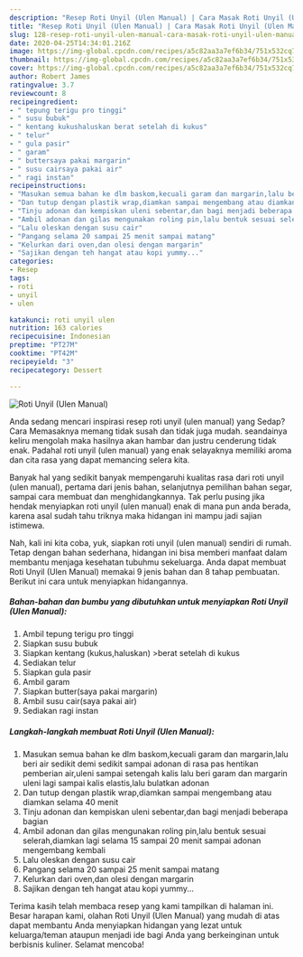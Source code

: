 ```yaml
---
description: "Resep Roti Unyil (Ulen Manual) | Cara Masak Roti Unyil (Ulen Manual) Yang Enak Banget"
title: "Resep Roti Unyil (Ulen Manual) | Cara Masak Roti Unyil (Ulen Manual) Yang Enak Banget"
slug: 128-resep-roti-unyil-ulen-manual-cara-masak-roti-unyil-ulen-manual-yang-enak-banget
date: 2020-04-25T14:34:01.216Z
image: https://img-global.cpcdn.com/recipes/a5c82aa3a7ef6b34/751x532cq70/roti-unyil-ulen-manual-foto-resep-utama.jpg
thumbnail: https://img-global.cpcdn.com/recipes/a5c82aa3a7ef6b34/751x532cq70/roti-unyil-ulen-manual-foto-resep-utama.jpg
cover: https://img-global.cpcdn.com/recipes/a5c82aa3a7ef6b34/751x532cq70/roti-unyil-ulen-manual-foto-resep-utama.jpg
author: Robert James
ratingvalue: 3.7
reviewcount: 8
recipeingredient:
- " tepung terigu pro tinggi"
- " susu bubuk"
- " kentang kukushaluskan berat setelah di kukus"
- " telur"
- " gula pasir"
- " garam"
- " buttersaya pakai margarin"
- " susu cairsaya pakai air"
- " ragi instan"
recipeinstructions:
- "Masukan semua bahan ke dlm baskom,kecuali garam dan margarin,lalu beri air sedikit demi sedikit sampai adonan di rasa pas hentikan pemberian air,uleni sampai setengah kalis lalu beri garam dan margarin uleni lagi sampai kalis elastis,lalu bulatkan adonan"
- "Dan tutup dengan plastik wrap,diamkan sampai mengembang atau diamkan selama 40 menit"
- "Tinju adonan dan kempiskan uleni sebentar,dan bagi menjadi beberapa bagian"
- "Ambil adonan dan gilas mengunakan roling pin,lalu bentuk sesuai selerah,diamkan lagi selama 15 sampai 20 menit sampai adonan mengembang kembali"
- "Lalu oleskan dengan susu cair"
- "Pangang selama 20 sampai 25 menit sampai matang"
- "Kelurkan dari oven,dan olesi dengan margarin"
- "Sajikan dengan teh hangat atau kopi yummy..."
categories:
- Resep
tags:
- roti
- unyil
- ulen

katakunci: roti unyil ulen 
nutrition: 163 calories
recipecuisine: Indonesian
preptime: "PT27M"
cooktime: "PT42M"
recipeyield: "3"
recipecategory: Dessert

---
```



![Roti Unyil (Ulen Manual)](https://img-global.cpcdn.com/recipes/a5c82aa3a7ef6b34/751x532cq70/roti-unyil-ulen-manual-foto-resep-utama.jpg)

Anda sedang mencari inspirasi resep roti unyil (ulen manual) yang Sedap? Cara Memasaknya memang tidak susah dan tidak juga mudah. seandainya keliru mengolah maka hasilnya akan hambar dan justru cenderung tidak enak. Padahal roti unyil (ulen manual) yang enak selayaknya memiliki aroma dan cita rasa yang dapat memancing selera kita.

Banyak hal yang sedikit banyak mempengaruhi kualitas rasa dari roti unyil (ulen manual), pertama dari jenis bahan, selanjutnya pemilihan bahan segar, sampai cara membuat dan menghidangkannya. Tak perlu pusing jika hendak menyiapkan roti unyil (ulen manual) enak di mana pun anda berada, karena asal sudah tahu triknya maka hidangan ini mampu jadi sajian istimewa.




Nah, kali ini kita coba, yuk, siapkan roti unyil (ulen manual) sendiri di rumah. Tetap dengan bahan sederhana, hidangan ini bisa memberi manfaat dalam membantu menjaga kesehatan tubuhmu sekeluarga. Anda dapat membuat Roti Unyil (Ulen Manual) memakai 9 jenis bahan dan 8 tahap pembuatan. Berikut ini cara untuk menyiapkan hidangannya.

<!--inarticleads1-->

##### Bahan-bahan dan bumbu yang dibutuhkan untuk menyiapkan Roti Unyil (Ulen Manual):

1. Ambil  tepung terigu pro tinggi
1. Siapkan  susu bubuk
1. Siapkan  kentang (kukus,haluskan) &gt;berat setelah di kukus
1. Sediakan  telur
1. Siapkan  gula pasir
1. Ambil  garam
1. Siapkan  butter(saya pakai margarin)
1. Ambil  susu cair(saya pakai air)
1. Sediakan  ragi instan




<!--inarticleads2-->

##### Langkah-langkah membuat Roti Unyil (Ulen Manual):

1. Masukan semua bahan ke dlm baskom,kecuali garam dan margarin,lalu beri air sedikit demi sedikit sampai adonan di rasa pas hentikan pemberian air,uleni sampai setengah kalis lalu beri garam dan margarin uleni lagi sampai kalis elastis,lalu bulatkan adonan
1. Dan tutup dengan plastik wrap,diamkan sampai mengembang atau diamkan selama 40 menit
1. Tinju adonan dan kempiskan uleni sebentar,dan bagi menjadi beberapa bagian
1. Ambil adonan dan gilas mengunakan roling pin,lalu bentuk sesuai selerah,diamkan lagi selama 15 sampai 20 menit sampai adonan mengembang kembali
1. Lalu oleskan dengan susu cair
1. Pangang selama 20 sampai 25 menit sampai matang
1. Kelurkan dari oven,dan olesi dengan margarin
1. Sajikan dengan teh hangat atau kopi yummy...




Terima kasih telah membaca resep yang kami tampilkan di halaman ini. Besar harapan kami, olahan Roti Unyil (Ulen Manual) yang mudah di atas dapat membantu Anda menyiapkan hidangan yang lezat untuk keluarga/teman ataupun menjadi ide bagi Anda yang berkeinginan untuk berbisnis kuliner. Selamat mencoba!
